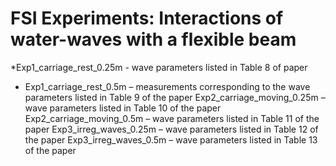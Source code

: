 # FSI Experiments: Interactions of water-waves with a flexible beam
*Exp1_carriage_rest_0.25m -  wave parameters listed in Table 8 of paper
* Exp1_carriage_rest_0.5m – measurements corresponding to the wave parameters listed in Table 9 of the paper
Exp2_carriage_moving_0.25m – wave parameters listed in Table 10 of the paper
Exp2_carriage_moving_0.5m – wave parameters listed in Table 11 of the paper
Exp3_irreg_waves_0.25m – wave parameters listed in Table 12 of the paper
Exp3_irreg_waves_0.5m – wave parameters listed in Table 13 of the paper
